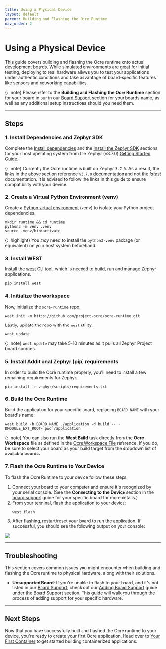 ```yaml
---
title: Using a Physical Device 
layout: default
parent: Building and Flashing the Ocre Runtime 
nav_order: 2 
---
```


# Using a Physical Device

This guide covers building and flashing the Ocre runtime onto actual development boards. While simulated environments are great for initial testing, deploying to real hardware allows you to test your applications under authentic conditions and take advantage of board-specific features like sensors and networking capabilities.

{: .note}
Please refer to the **Building and Flashing the Ocre Runtime** section for your board in our in our [Board Support](../../../board-support) section for your boards name, as well as any additional setup instructions should you need them.

---

## Steps

### **1. Install Dependencies and Zephyr SDK**

Complete the [Install dependencies](https://docs.zephyrproject.org/3.7.0/develop/getting_started/index.html#install-dependencies) and the [Install the Zephyr SDK](https://docs.zephyrproject.org/3.7.0/develop/getting_started/index.html#install-the-zephyr-sdk) sections for your host operating system from the Zephyr (v3.7.0) [Getting Started Guide](https://docs.zephyrproject.org/3.7.0/develop/getting_started/index.html#getting-started-guide). 

{: .note}
Currently the Ocre runtime is built on Zephyr `3.7.0`. As a result, the links in the above section reference `v3.7.0` documentation and not the *latest* documentation. It is advised to follow the links in this guide to ensure compatibility with your device.

### **2. Create a Virtual Python Environment (venv)**
Create a [Python virtual environment](https://packaging.python.org/en/latest/guides/installing-using-pip-and-virtual-environments/) (venv) to isolate your Python project dependencies.

```
mkdir runtime && cd runtime
python3 -m venv .venv
source .venv/bin/activate
```

{: .highlight}
You *may* need to install the `python3-venv` package (or equivalent) on your host system beforehand.

### **3. Install WEST**

Install the [west](https://docs.zephyrproject.org/latest/develop/west/index.html) CLI tool, which is needed to build, run and manage Zephyr applications.

```
pip install west
```

### **4. Initialize the workspace**

Now, initialize the `ocre-runtime` repo.
```
west init -m https://github.com/project-ocre/ocre-runtime.git 
```

Lastly, update the repo with the `west` utility.

```
west update
```

{: .note}
`west update` may take 5-10 minutes as it pulls all Zephyr Project board sources.

### **5. Install Additional Zephyr (pip) requirements**

In order to build the Ocre runtime properly, you'll need to install a few remaining requirements for Zephyr.

```
pip install -r zephyr/scripts/requirements.txt
```

### **6. Build the Ocre Runtime**

Build the application for your specific board, replacing `BOARD_NAME` with your board's name:
```
west build -b BOARD_NAME ./application -d build -- -DMODULE_EXT_ROOT=`pwd`/application
```

{: .note}
You can also run the **West Build** task directly from the **Ocre Workspace** file as defined in the [Ocre Workspace File](../../../reference/workspacefile) reference. If you do, be sure to select your board as your build target from the dropdown list of available boards. 

### **7. Flash the Ocre Runtime to Your Device**

To flash the Ocre Runtime to your device follow these steps:

1. Connect your board to your computer and ensure it's recognized by your serial console. (See the **Connecting to the Device** section in the [board support](../../../board-support) guide for your specific board for more details.) 
2. From your terminal, flash the application to your device:
   ```
   west flash
   ```
3. After flashing, restart/reset your board to run the application. If successful, you should see the following output on your console:

![](../success.png)

---

## Troubleshooting
This section covers common issues you might encounter when building and flashing the Ocre runtime to physical hardware, along with their solutions.

- **Unsupported Board**: If you're unable to flash to your board, and it's not listed in our [Board Support](../../../board-support), check out our [Adding Board Support](../../../board-support/adding-support) guide under the Board Support section. This guide will walk you through the process of adding support for your specific hardware. 

---

## Next Steps

Now that you have successfully built and flashed the Ocre runtime to your device, you're ready to create your first Ocre application. Head over to [Your First Container](../../first-app) to get started building containerized applications.